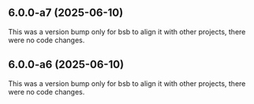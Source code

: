 ## 6.0.0-a7 (2025-06-10)

This was a version bump only for bsb to align it with other projects, there were no code changes.

## 6.0.0-a6 (2025-06-10)

This was a version bump only for bsb to align it with other projects, there were no code changes.